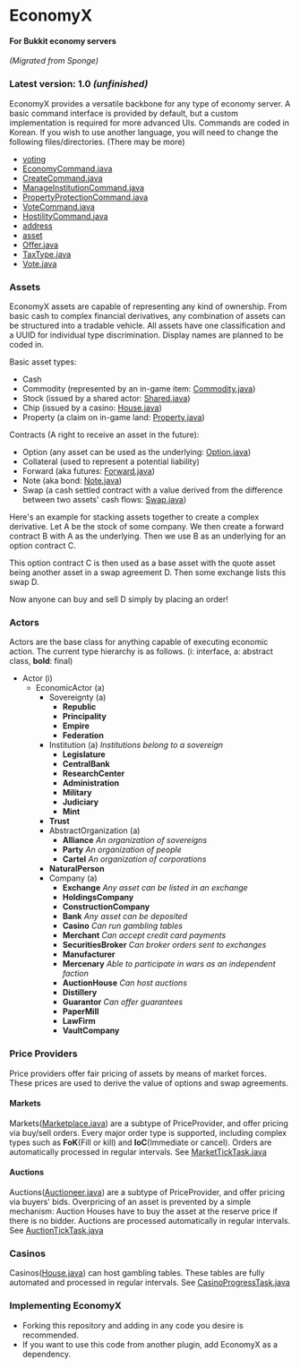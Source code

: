 # EconomyX
#### For Bukkit economy servers
_(Migrated from Sponge)_

### Latest version: 1.0 _(unfinished)_

EconomyX provides a versatile backbone for any type of economy server.
A basic command interface is provided by default, but a custom implementation is required for more advanced UIs.
Commands are coded in Korean. If you wish to use another language, you will need to change the following files/directories.
(There may be more)
- [voting](src%2Fmain%2Fjava%2Foasis%2Feconomyx%2Fclasses%2Fvoting)
- [EconomyCommand.java](src%2Fmain%2Fjava%2Foasis%2Feconomyx%2Fcommands%2FEconomyCommand.java)
- [CreateCommand.java](src%2Fmain%2Fjava%2Foasis%2Feconomyx%2Fcommands%2Fcreate%2FCreateCommand.java)
- [ManageInstitutionCommand.java](src%2Fmain%2Fjava%2Foasis%2Feconomyx%2Fcommands%2Fmanagement%2FManageInstitutionCommand.java)
- [PropertyProtectionCommand.java](src%2Fmain%2Fjava%2Foasis%2Feconomyx%2Fcommands%2Fmanagement%2FPropertyProtectionCommand.java)
- [VoteCommand.java](src%2Fmain%2Fjava%2Foasis%2Feconomyx%2Fcommands%2Fvoting%2FVoteCommand.java)
- [HostilityCommand.java](src%2Fmain%2Fjava%2Foasis%2Feconomyx%2Fcommands%2Fwarfare%2FHostilityCommand.java)
- [address](src%2Fmain%2Fjava%2Foasis%2Feconomyx%2Ftypes%2Faddress)
- [asset](src%2Fmain%2Fjava%2Foasis%2Feconomyx%2Ftypes%2Fasset)
- [Offer.java](src%2Fmain%2Fjava%2Foasis%2Feconomyx%2Ftypes%2Foffer%2FOffer.java)
- [TaxType.java](src%2Fmain%2Fjava%2Foasis%2Feconomyx%2Fevents%2Ftax%2FTaxType.java)
- [Vote.java](src%2Fmain%2Fjava%2Foasis%2Feconomyx%2Finterfaces%2Fvoting%2FVote.java)


### Assets
EconomyX assets are capable of representing any kind of ownership.
From basic cash to complex financial derivatives, any combination of assets can be structured into a tradable vehicle.
All assets have one classification and a UUID for individual type discrimination.
Display names are planned to be coded in.

Basic asset types:
- Cash
- Commodity (represented by an in-game item: [Commodity.java](src%2Fmain%2Fjava%2Foasis%2Feconomyx%2Ftypes%2Fasset%2Fcommodity%2FCommodity.java))
- Stock (issued by a shared actor: [Shared.java](src%2Fmain%2Fjava%2Foasis%2Feconomyx%2Finterfaces%2Factor%2Ftypes%2Fownership%2FShared.java))
- Chip (issued by a casino: [House.java](src%2Fmain%2Fjava%2Foasis%2Feconomyx%2Finterfaces%2Factor%2Ftypes%2Fservices%2FHouse.java))
- Property (a claim on in-game land: [Property.java](src%2Fmain%2Fjava%2Foasis%2Feconomyx%2Ftypes%2Fasset%2Fproperty%2FProperty.java))

Contracts (A right to receive an asset in the future):
- Option (any asset can be used as the underlying: [Option.java](src%2Fmain%2Fjava%2Foasis%2Feconomyx%2Ftypes%2Fasset%2Fcontract%2Foption%2FOption.java))
- Collateral (used to represent a potential liability)
- Forward (aka futures: [Forward.java](src%2Fmain%2Fjava%2Foasis%2Feconomyx%2Ftypes%2Fasset%2Fcontract%2Fforward%2FForward.java))
- Note (aka bond: [Note.java](src%2Fmain%2Fjava%2Foasis%2Feconomyx%2Ftypes%2Fasset%2Fcontract%2Fnote%2FNote.java))
- Swap (a cash settled contract with a value derived from the difference between two assets' cash flows: [Swap.java](src%2Fmain%2Fjava%2Foasis%2Feconomyx%2Ftypes%2Fasset%2Fcontract%2Fswap%2FSwap.java))

Here's an example for stacking assets together to create a complex derivative.
Let A be the stock of some company. We then create a forward contract B with A as the underlying.
Then we use B as an underlying for an option contract C.

This option contract C is then used as a base asset with the quote asset being another asset in a swap agreement D.
Then some exchange lists this swap D.

Now anyone can buy and sell D simply by placing an order!

### Actors
Actors are the base class for anything capable of executing economic action.
The current type hierarchy is as follows. (i: interface, a: abstract class, **bold**: final)

- Actor (i)
  - EconomicActor (a)
    - Sovereignty (a)
      - **Republic**
      - **Principality**
      - **Empire**
      - **Federation**
    - Institution (a) _Institutions belong to a sovereign_
      - **Legislature**
      - **CentralBank**
      - **ResearchCenter**
      - **Administration**
      - **Military**
      - **Judiciary**
      - **Mint**
    - **Trust**
    - AbstractOrganization (a)
      - **Alliance** _An organization of sovereigns_
      - **Party** _An organization of people_
      - **Cartel** _An organization of corporations_
    - **NaturalPerson**
    - Company (a)
      - **Exchange** _Any asset can be listed in an exchange_
      - **HoldingsCompany**
      - **ConstructionCompany**
      - **Bank** _Any asset can be deposited_
      - **Casino** _Can run gambling tables_
      - **Merchant** _Can accept credit card payments_
      - **SecuritiesBroker** _Can broker orders sent to exchanges_
      - **Manufacturer**
      - **Mercenary** _Able to participate in wars as an independent faction_
      - **AuctionHouse** _Can host auctions_
      - **Distillery**
      - **Guarantor** _Can offer guarantees_
      - **PaperMill**
      - **LawFirm**
      - **VaultCompany**

### Price Providers
Price providers offer fair pricing of assets by means of market forces.
These prices are used to derive the value of options and swap agreements.

#### Markets
Markets([Marketplace.java](src%2Fmain%2Fjava%2Foasis%2Feconomyx%2Finterfaces%2Ftrading%2Fmarket%2FMarketplace.java)) are a subtype of PriceProvider, and offer pricing via buy/sell orders.
Every major order type is supported,
including complex types such as **FoK**(Fill or kill) and **IoC**(Immediate or cancel).
Orders are automatically processed in regular intervals.
See [MarketTickTask.java](src%2Fmain%2Fjava%2Foasis%2Feconomyx%2Ftasks%2Ftrading%2FMarketTickTask.java)

#### Auctions
Auctions([Auctioneer.java](src%2Fmain%2Fjava%2Foasis%2Feconomyx%2Finterfaces%2Ftrading%2Fauction%2FAuctioneer.java)) are a subtype of PriceProvider, and offer pricing via buyers' bids.
Overpricing of an asset is prevented by a simple mechanism:
Auction Houses have to buy the asset at the reserve price if there is no bidder.
Auctions are processed automatically in regular intervals.
See [AuctionTickTask.java](src%2Fmain%2Fjava%2Foasis%2Feconomyx%2Ftasks%2Ftrading%2FAuctionTickTask.java)

### Casinos
Casinos([House.java](src%2Fmain%2Fjava%2Foasis%2Feconomyx%2Finterfaces%2Factor%2Ftypes%2Fservices%2FHouse.java))
can host gambling tables. These tables are fully automated and processed in regular intervals.
See [CasinoProgressTask.java](src%2Fmain%2Fjava%2Foasis%2Feconomyx%2Ftasks%2Fgaming%2FCasinoProgressTask.java)

### Implementing EconomyX
- Forking this repository and adding in any code you desire is recommended.
- If you want to use this code from another plugin, add EconomyX as a dependency.
